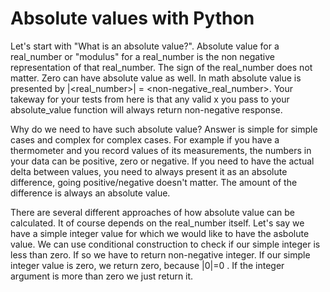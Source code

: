 # Absolute values with Python

Let's start with "What is an absolute value?". Absolute value for a real_number or "modulus" for a real_number is the non negative representation of that real_number. The sign of the real_number does not matter. Zero can have absolute value as well. In math absolute value is presented by |<real_number>| = <non-negative_real_number>. Your takeway for your tests from here is that any valid x you pass to your absolute_value function will always return non-negative response.

Why do we need to have such absolute value? Answer is simple for simple cases and complex for complex cases. For example if you have a thermometer and you record values of its measurements, the numbers in your data can be positive, zero or negative. If you need to have the actual delta between values, you need to always present it as an absolute difference, going positive/negative doesn't matter. The amount of the difference is always an absolute value.

There are several different approaches of how absolute value can be calculated. It of course depends on the real_number itself.
Let's say we have a simple integer value for which we would like to have the asbolute value. We can use conditional construction to check if our simple integer is less than zero. If so we have to return non-negative integer. If our simple integer value is zero, we return zero, because |0|=0 . If the integer argument is more than zero we just return it.
